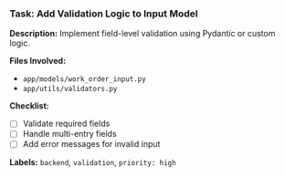 ### Task: Add Validation Logic to Input Model

**Description:**
Implement field-level validation using Pydantic or custom logic.

**Files Involved:**
- `app/models/work_order_input.py`
- `app/utils/validators.py`

**Checklist:**
- [ ] Validate required fields
- [ ] Handle multi-entry fields
- [ ] Add error messages for invalid input

**Labels:** `backend`, `validation`, `priority: high`
